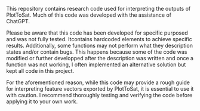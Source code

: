 This repository contains research code used for interpreting the outputs of PlotToSat. Much of this code was developed with the assistance of ChatGPT. 

Please be aware that this code has been developed for specific purposed and was not fully tested. Itcontains hardcoded elements to achieve specific results. Additionally, some functions may not perform what they description states and/or contain bugs. This happens because some of the code was modified or further developped after the description was written and once a function was not working, I often implemented an alternative solution but kept all code in this project.  

For the aforementioned reason, while this code may provide a rough guide for interpreting feature vectors exported by PlotToSat, it is essential to use it with caution. I recommend thoroughly testing and verifying the code before applying it to your own work.
